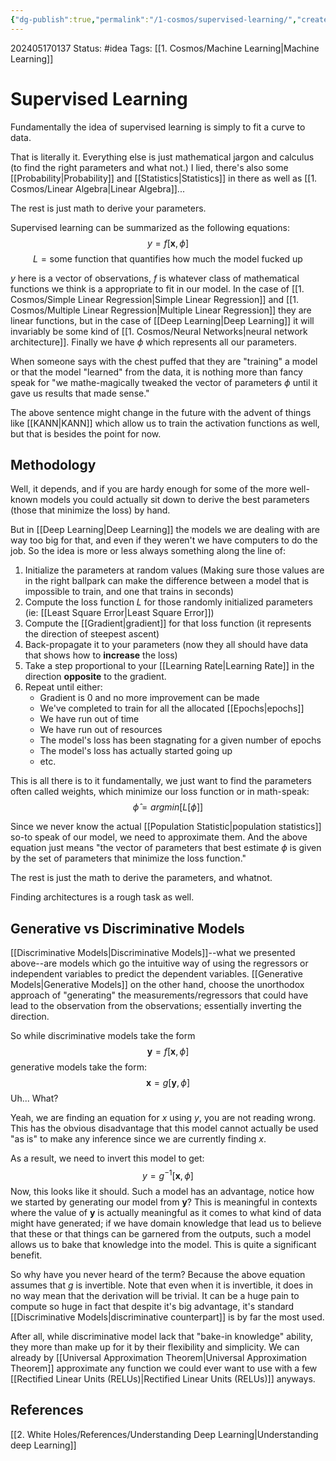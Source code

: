 ```yaml
---
{"dg-publish":true,"permalink":"/1-cosmos/supervised-learning/","created":"2025-01-22T11:17:13.928-05:00","updated":"2024-05-20T21:41:36.996-04:00"}
---
```


202405170137
Status: #idea
Tags: [[1. Cosmos/Machine Learning\|Machine Learning]]
# Supervised Learning

Fundamentally the idea of supervised learning is simply to fit a curve to data.

That is literally it.
Everything else is just mathematical jargon and calculus (to find the right parameters and what not.) I lied, there's also some [[Probability\|Probability]] and [[Statistics\|Statistics]] in there as well as [[1. Cosmos/Linear Algebra\|Linear Algebra]]...

The rest is just math to derive your parameters.

Supervised learning can be summarized as the following equations:
$$
y=f[\boldsymbol x, \phi]
$$
$$
L=\text{some function that quantifies how much the model fucked up}
$$

$y$ here is a vector of observations, $f$ is whatever class of mathematical functions we think is a appropriate to fit in our model. In the case of [[1. Cosmos/Simple Linear Regression\|Simple Linear Regression]] and [[1. Cosmos/Multiple Linear Regression\|Multiple Linear Regression]] they are linear functions, but in the case of [[Deep Learning\|Deep Learning]] it will invariably be some kind of [[1. Cosmos/Neural Networks\|neural network architecture]]. Finally we have $\phi$ which represents all our parameters.

When someone says with the chest puffed that they are "training" a model or that the model "learned" from the data, it is nothing more than fancy speak for "we mathe-magically tweaked the vector of parameters $\phi$ until it gave us results that made sense."

The above sentence might change in the future with the advent of things like [[KANN\|KANN]] which allow us to train the activation functions as well, but that is besides the point for now.

## Methodology
Well, it depends, and if you are hardy enough for some of the more well-known models you could actually sit down to derive the best parameters (those that minimize the loss) by hand.

But in [[Deep Learning\|Deep Learning]] the models we are dealing with are way too big for that, and even if they weren't we have computers to do the job. So the idea is more or less always something along the line of:
1. Initialize the parameters at random values (Making sure those values are in the right ballpark can make the difference between a model that is impossible to train, and one that trains in seconds)
2. Compute the loss function $L$ for those randomly initialized parameters (ie: [[Least Square Error\|Least Square Error]])
3. Compute the [[Gradient\|gradient]] for that loss function (it represents the direction of steepest ascent) 
4. Back-propagate it to your parameters (now they all should have data that shows how to **increase** the loss)
5. Take a step proportional to your [[Learning Rate\|Learning Rate]] in the direction **opposite** to the gradient.
6. Repeat until either:
   - Gradient is $0$ and no more improvement can be made
   - We've completed to train for all the allocated [[Epochs\|epochs]]
   - We have run out of time
   - We have run out of resources
   - The model's loss has been stagnating for a given number of epochs
   - The model's loss has actually started going up
   - etc.

This is all there is to it fundamentally, we just want to find the parameters often called weights, which minimize our loss function or in math-speak:
$$
\hat \phi = argmin[L[\phi]]
$$

Since we never know the actual [[Population Statistic\|population statistics]] so-to speak of our model, we need to approximate them. And the above equation just means "the vector of parameters that best estimate $\phi$ is given by the set of parameters that minimize the loss function." 

The rest is just the math to derive the parameters, and whatnot.

Finding architectures is a rough task as well.

## Generative vs Discriminative Models
[[Discriminative Models\|Discriminative Models]]--what we presented above--are models which go the intuitive way of using the regressors or independent variables to predict the dependent variables. [[Generative Models\|Generative Models]] on the other hand, choose the unorthodox approach of "generating" the measurements/regressors that could have lead to the observation from the observations; essentially inverting the direction.

So while discriminative models take the form $$
\boldsymbol y = f[\boldsymbol x, \phi]
$$
generative models take the form:
$$
\boldsymbol x = g[\boldsymbol y,\phi]
$$
Uh...
What?

Yeah, we are finding an equation for $x$ using $y$, you are not reading wrong. This has the obvious disadvantage that this model cannot actually be used "as is" to make any inference since we are currently finding $x$.

As a result, we need to invert this model to get:
$$
y = g^{-1}[\boldsymbol x, \phi]
$$
Now, this looks like it should. Such a model has an advantage, notice how we started by generating our model from $\boldsymbol y$? This is meaningful in contexts where the value of $\boldsymbol y$ is actually meaningful as it comes to what kind of data might have generated; if we have domain knowledge that lead us to believe that these or that things can be garnered from the outputs, such a model allows us to bake that knowledge into the model. This is quite a significant benefit.

So why have you never heard of the term? Because the above equation assumes that $g$ is invertible. Note that even when it is invertible, it does in no way mean that the derivation will be trivial. It can be a huge pain to compute so huge in fact that despite it's big advantage, it's standard [[Discriminative Models\|discriminative counterpart]] is by far the most used.

After all, while discriminative model lack that "bake-in knowledge" ability, they more than make up for it by their flexibility and simplicity. We can already by [[Universal Approximation Theorem\|Universal Approximation Theorem]] approximate any function we could ever want to use with a few [[Rectified Linear Units (RELUs)\|Rectified Linear Units (RELUs)]] anyways.
## References
[[2. White Holes/References/Understanding Deep Learning\|Understanding deep Learning]]